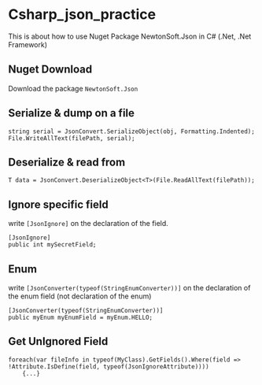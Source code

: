 # Csharp_json_practice
This is about how to use Nuget Package NewtonSoft.Json in C# (.Net, .Net Framework)

## Nuget Download
Download the package `NewtonSoft.Json`

## Serialize & dump on a file
```
string serial = JsonConvert.SerializeObject(obj, Formatting.Indented);
File.WriteAllText(filePath, serial);
```

## Deserialize & read from
```
T data = JsonConvert.DeserializeObject<T>(File.ReadAllText(filePath)); 
```

## Ignore specific field
write `[JsonIgnore]` on the declaration of the field.
```
[JsonIgnore]
public int mySecretField;
```

## Enum
write `[JsonConverter(typeof(StringEnumConverter))]` on the declaration of the enum field
(not declaration of the enum)
```
[JsonConverter(typeof(StringEnumConverter))]
public myEnum myEnumField = myEnum.HELLO;
```

## Get UnIgnored Field
```
foreach(var fileInfo in typeof(MyClass).GetFields().Where(field => !Attribute.IsDefine(field, typeof(JsonIgnoreAttribute))))
    {...}
```
